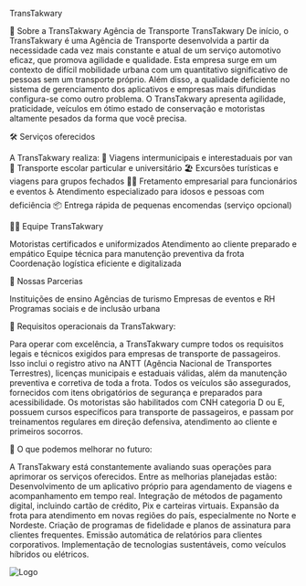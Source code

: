TransTakwary

🏢 Sobre a TransTakwary
 Agência de Transporte TransTakwary De início, o TransTakwary é uma Agência de Transporte desenvolvida a partir da necessidade cada vez mais constante e atual de um serviço automotivo eficaz, que promova agilidade e qualidade. Esta empresa surge em um contexto de difícil mobilidade urbana com um quantitativo significativo de pessoas sem um transporte próprio. Além disso, a qualidade deficiente no sistema de gerenciamento dos aplicativos e empresas mais difundidas configura-se como outro problema. O TransTakwary apresenta agilidade, praticidade, veículos em ótimo estado de conservação e motoristas altamente pesados da forma que você precisa.

🛠️ Serviços oferecidos

A TransTakwary realiza: 🚐 Viagens intermunicipais e interestaduais por van 🏫 Transporte escolar particular e universitário 🏖️ Excursões turísticas e viagens para grupos fechados 👨‍💼 Fretamento empresarial para funcionários e eventos ♿ Atendimento especializado para idosos e pessoas com deficiência 📦 Entrega rápida de pequenas encomendas (serviço opcional)

👨‍💼 Equipe TransTakwary

Motoristas certificados e uniformizados Atendimento ao cliente preparado e empático Equipe técnica para manutenção preventiva da frota Coordenação logística eficiente e digitalizada

🤝 Nossas Parcerias

Instituições de ensino Agências de turismo Empresas de eventos e RH Programas sociais e de inclusão urbana

📝 Requisitos operacionais da TransTakwary:

Para operar com excelência, a TransTakwary cumpre todos os requisitos legais e técnicos exigidos para empresas de transporte de passageiros. Isso inclui o registro ativo na ANTT (Agência Nacional de Transportes Terrestres), licenças municipais e estaduais válidas, além da manutenção preventiva e corretiva de toda a frota. Todos os veículos são assegurados, fornecidos com itens obrigatórios de segurança e preparados para acessibilidade. Os motoristas são habilitados com CNH categoria D ou E, possuem cursos específicos para transporte de passageiros, e passam por treinamentos regulares em direção defensiva, atendimento ao cliente e primeiros socorros.

🤩 O que podemos melhorar no futuro:

A TransTakwary está constantemente avaliando suas operações para aprimorar os serviços oferecidos. Entre as melhorias planejadas estão: Desenvolvimento de um aplicativo próprio para agendamento de viagens e acompanhamento em tempo real. Integração de métodos de pagamento digital, incluindo cartão de crédito, Pix e carteiras virtuais. Expansão da frota para atendimento em novas regiões do país, especialmente no Norte e Nordeste. Criação de programas de fidelidade e planos de assinatura para clientes frequentes. Emissão automática de relatórios para clientes corporativos. Implementação de tecnologias sustentáveis, como veículos híbridos ou elétricos.




![Logo](https://www.canva.com/design/DAGurvtncoE/hpqphB2QaFoOc1CVLPCV6A/edit?utm_content=DAGurvtncoE&utm_campaign=designshare&utm_medium=link2&utm_source=sharebutton)